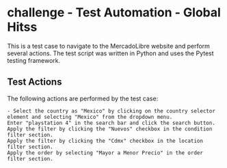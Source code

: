 # challenge - Test Automation - Global Hitss

This is a test case to navigate to the MercadoLibre website and perform several actions. 
The test script was written in Python and uses the Pytest testing framework.

## Test Actions

The following actions are performed by the test case:

    - Select the country as "Mexico" by clicking on the country selector element and selecting "Mexico" from the dropdown menu.
    Enter "playstation 4" in the search bar and click the search button.
    Apply the filter by clicking the "Nuevos" checkbox in the condition filter section.
    Apply the filter by clicking the "Cdmx" checkbox in the location filter section.
    Apply the order by selecting "Mayor a Menor Precio" in the order filter section.
